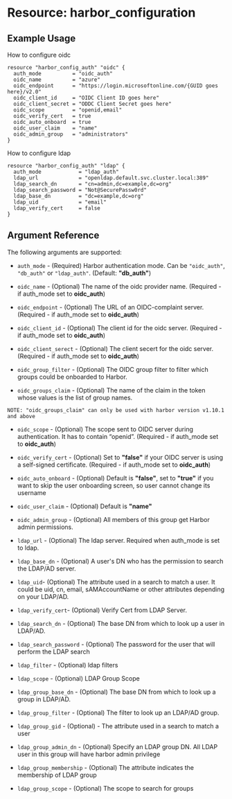 # Resource: harbor_configuration

## Example Usage
How to configure oidc
```hcl
resource "harbor_config_auth" "oidc" {
  auth_mode          = "oidc_auth"
  oidc_name          = "azure"
  oidc_endpoint      = "https://login.microsoftonline.com/{GUID goes here}/v2.0"
  oidc_client_id     = "OIDC Client ID goes here"
  oidc_client_secret = "ODDC Client Secret goes here"
  oidc_scope         = "openid,email"
  oidc_verify_cert   = true
  oidc_auto_onboard  = true
  oidc_user_claim    = "name"
  oidc_admin_group   = "administrators"
}
```

How to configure ldap
```hcl
resource "harbor_config_auth" "ldap" {
  auth_mode            = "ldap_auth"
  ldap_url             = "openldap.default.svc.cluster.local:389"
  ldap_search_dn       = "cn=admin,dc=example,dc=org"
  ldap_search_password = "Not@SecurePassw0rd"
  ldap_base_dn         = "dc=example,dc=org"
  ldap_uid             = "email"
  ldap_verify_cert     = false
}
```

## Argument Reference
The following arguments are supported:

* `auth_mode` - (Required) Harbor authentication mode. Can be `"oidc_auth"`, `"db_auth"` or `"ldap_auth"`. (Default: **"db_auth"**)

* `oidc_name` - (Optional) The name of the oidc provider name. (Required - if auth_mode set to **oidc_auth**)

* `oidc_endpoint` - (Optional) The URL of an OIDC-complaint server. (Required - if auth_mode set to **oidc_auth**)

* `oidc_client_id` - (Optional) The client id for the oidc server. (Required - if auth_mode set to **oidc_auth**)

* `oidc_client_serect` - (Optional) The client secert for the oidc server. (Required - if auth_mode set to **oidc_auth**)

* `oidc_group_filter` - (Optional) The OIDC group filter to filter which groups could be onboarded to Harbor.

* `oidc_groups_claim` - (Optional) The name of the claim in the token whose values is the list of group names.

`NOTE: "oidc_groups_claim" can only be used with harbor version v1.10.1 and above`

* `oidc_scope` - (Optional) The scope sent to OIDC server during authentication. It has to contain “openid”. (Required - if auth_mode set to **oidc_auth**)

* `oidc_verify_cert` - (Optional) Set to **"false"** if your OIDC server is using a self-signed certificate. (Required - if auth_mode set to **oidc_auth**)

* `oidc_auto_onboard` - (Optional) Default is **"false"**, set to **"true"** if you want to skip the user onboarding screen, so user cannot change its username

* `oidc_user_claim` - (Optional) Default is **"name"**

* `oidc_admin_group` - (Optional) All members of this group get Harbor admin permissions.


* `ldap_url` - (Optional) The ldap server. Required when auth_mode is set to ldap.
* `ldap_base_dn` - (Optional) A user's DN who has the permission to search the LDAP/AD server.
* `ldap_uid`- (Optional) The attribute used in a search to match a user. It could be uid, cn, email, sAMAccountName or other attributes depending on your LDAP/AD.
* `ldap_verify_cert`- (Optional) Verify Cert from LDAP Server.
* `ldap_search_dn` - (Optional) The base DN from which to look up a user in LDAP/AD.
* `ldap_search_password` - (Optional) The password for the user that will perform the LDAP search
* `ldap_filter` - (Optional) ldap filters
* `ldap_scope` - (Optional) LDAP Group Scope
* `ldap_group_base_dn` - (Optional) The base DN from which to look up a group in LDAP/AD.
* `ldap_group_filter` - (Optional) The filter to look up an LDAP/AD group.
* `ldap_group_gid` - (Optional) - The attribute used in a search to match a user
* `ldap_group_admin_dn` - (Optional) Specify an LDAP group DN. All LDAP user in this group will have harbor admin privilege
* `ldap_group_membership` - (Optional) The attribute indicates the membership of LDAP group
* `ldap_group_scope` - (Optional) The scope to search for groups

